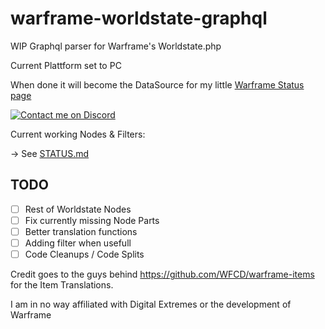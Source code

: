 # warframe-worldstate-graphql

WIP Graphql parser for Warframe's Worldstate.php

Current Plattform set to PC

When done it will become the DataSource for my little [Warframe Status page](https://bitti09.github.io/vue-wf/#/)

[![Contact me on Discord](https://img.shields.io/badge/Discord-Bitti%238207-7289DA.svg)](https://discordapp.com/users/187288182885187584 "Contact me on Discord")

Current working Nodes & Filters:

-> See [STATUS.md](https://github.com/Bitti09/warframe-worldstate-graphql/blob/master/STATUS.md)

## TODO

- [ ] Rest of Worldstate Nodes
- [ ] Fix currently missing Node Parts
- [ ] Better translation functions
- [ ] Adding filter when usefull
- [ ] Code Cleanups / Code Splits

Credit goes to the guys behind https://github.com/WFCD/warframe-items for the Item Translations.

I am in no way affiliated with Digital Extremes or the development of Warframe
